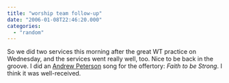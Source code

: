 ```yaml
---
title: "worship team follow-up"
date: "2006-01-08T22:46:20.000"
categories: 
  - "random"
---
```


So we did two services this morning after the great WT practice on Wednesday, and the services went really well, too. Nice to be back in the groove. I did an [Andrew Peterson](http://www.andrew-peterson.com) song for the offertory: _Faith to be Strong_. I think it was well-received.
